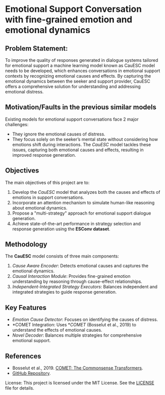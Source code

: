 # Emotional Support Conversation with fine-grained emotion and emotional dynamics

## Problem Statement:
To improve the quality of responses generated in dialogue systems tailored for emotional support a machine learning model known as CauESC model needs to be developed, which enhances conversations in emotional support contexts by recognizing emotional causes and effects. By capturing the emotional dynamics between the seeker and support provider, CauESC offers a comprehensive solution for understanding and addressing emotional distress.

## Motivation/Faults in the previous similar models
Existing models for emotional support conversations face 2 major challenges:
- They ignore the emotional causes of distress.
- They focus solely on the seeker’s mental state without considering how emotions shift during interactions.
The *CauESC* model tackles these issues, capturing both emotional causes and effects, resulting in improved response generation.

## Objectives
The main objectives of this project are to:
1. Develop the *CauESC* model that analyzes both the causes and effects of emotions in support conversations.
2. Incorporate an attention mechanism to simulate human-like reasoning about emotional dynamics.
3. Propose a "multi-strategy" approach for emotional support dialogue generation.
4. Achieve state-of-the-art performance in strategy selection and response generation using the **ESConv dataset**.

## Methodology
The **CauESC** model consists of three main components:
1. *Cause Aware Encoder*: Detects emotional causes and captures the emotional dynamics.
2. *Causal Interaction Module*: Provides fine-grained emotion understanding by reasoning through cause-effect relationships.
3. *Independent-Integrated Strategy Executors*: Balances independent and integrated strategies to guide response generation.

## Key Features
- *Emotion Cause Detector*: Focuses on identifying the causes of distress.
- *COMET Integration: Uses **COMET* (Bosselut et al., 2019) to understand the effects of emotional causes.
- *Novel Decoder*: Balances multiple strategies for comprehensive emotional support.

## References
- Bosselut et al., 2019. [COMET: The Commonsense Transformers](https://arxiv.org/pdf/2401.17755).
- [GitHub Repository](https://github.com/Akshatjamadagni/Emotional-Support-Conversation-with-fine-grained-emotion-and-emotional-dynamics).

License: This project is licensed under the MIT License. See the [LICENSE](LICENSE) file for details.
